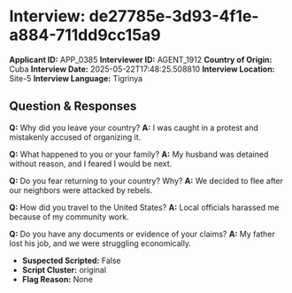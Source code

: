 # Interview: de27785e-3d93-4f1e-a884-711dd9cc15a9
**Applicant ID:** APP_0385
**Interviewer ID:** AGENT_1912
**Country of Origin:** Cuba
**Interview Date:** 2025-05-22T17:48:25.508810
**Interview Location:** Site-5
**Interview Language:** Tigrinya

## Question & Responses

**Q:** Why did you leave your country?
**A:** I was caught in a protest and mistakenly accused of organizing it.

**Q:** What happened to you or your family?
**A:** My husband was detained without reason, and I feared I would be next.

**Q:** Do you fear returning to your country? Why?
**A:** We decided to flee after our neighbors were attacked by rebels.

**Q:** How did you travel to the United States?
**A:** Local officials harassed me because of my community work.

**Q:** Do you have any documents or evidence of your claims?
**A:** My father lost his job, and we were struggling economically.

- **Suspected Scripted:** False
- **Script Cluster:** original
- **Flag Reason:** None
